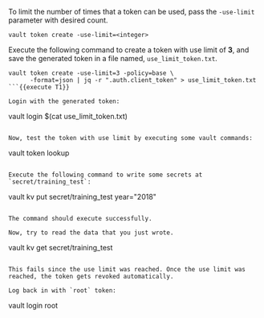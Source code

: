 To limit the number of times that a token can be used, pass the `-use-limit` parameter with desired count.

```
vault token create -use-limit=<integer>
```

Execute the following command to create a token with use limit of **3**, and save the generated token in a file named, `use_limit_token.txt`.

```
vault token create -use-limit=3 -policy=base \
      -format=json | jq -r ".auth.client_token" > use_limit_token.txt
```{{execute T1}}

Login with the generated token:

```
vault login $(cat use_limit_token.txt)
```{{execute T1}}

Now, test the token with use limit by executing some vault commands:

```
vault token lookup
```{{execute T1}}

Execute the following command to write some secrets at `secret/training_test`:

```
vault kv put secret/training_test year="2018"
```{{execute T1}}

The command should execute successfully.

Now, try to read the data that you just wrote.

```
vault kv get secret/training_test
```{{execute T1}}

This fails since the use limit was reached. Once the use limit was reached, the token gets revoked automatically.

Log back in with `root` token:

```
vault login root
```{{execute T1}}
